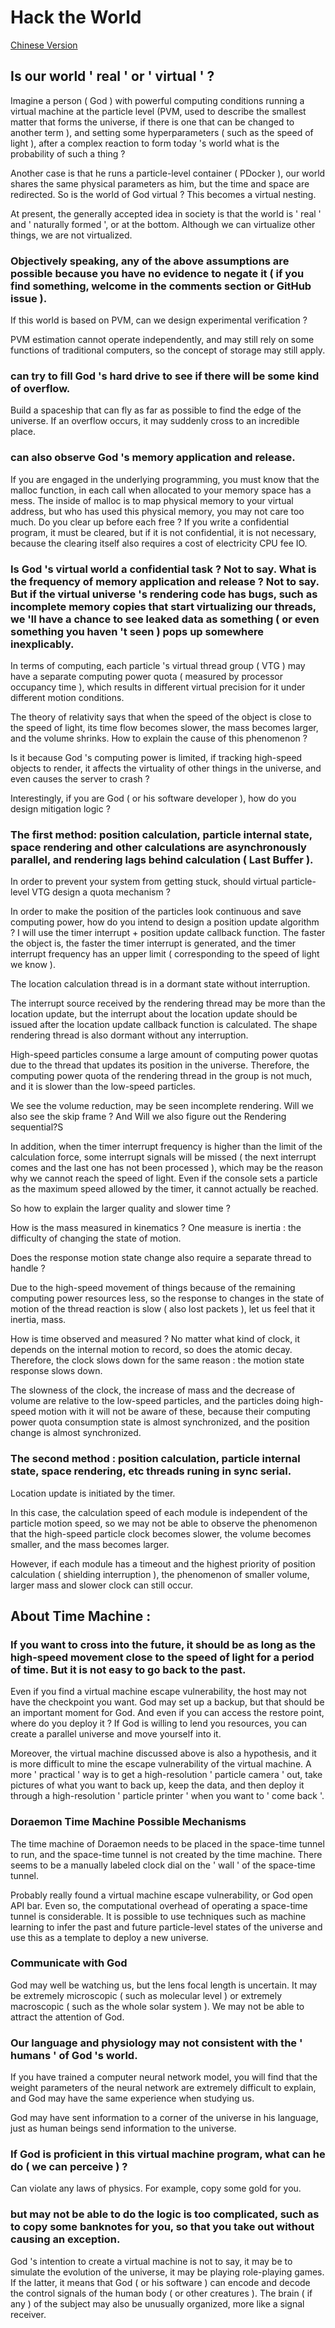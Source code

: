 # Hack the World

[Chinese Version](README-CN.md)

## Is our world ' real ' or ' virtual ' ?
 
Imagine a person ( God ) with powerful computing conditions running a virtual machine at the particle level (PVM, used to describe the smallest matter that forms the universe, if there is one that can be changed to another term ), and setting some hyperparameters ( such as the speed of light ), after a complex reaction to form today 's world what is the probability of such a thing ? 
 
Another case is that he runs a particle-level container ( PDocker ), our world shares the same physical parameters as him, but the time and space are redirected. So is the world of God virtual ? This becomes a virtual nesting. 
 
At present, the generally accepted idea in society is that the world is ' real ' and ' naturally formed ', or at the bottom. Although we can virtualize other things, we are not virtualized. 
 
### Objectively speaking, any of the above assumptions are possible because you have no evidence to negate it ( if you find something, welcome in the comments section or GitHub issue ). 
 
If this world is based on PVM, can we design experimental verification ? 
 
PVM estimation cannot operate independently, and may still rely on some functions of traditional computers, so the concept of storage may still apply.

### can try to fill God 's hard drive to see if there will be some kind of overflow.

Build a spaceship that can fly as far as possible to find the edge of the universe. If an overflow occurs, it may suddenly cross to an incredible place. 
 
### can also observe God 's memory application and release. 
 
If you are engaged in the underlying programming, you must know that the malloc function, in each call when allocated to your memory space has a mess. The inside of malloc is to map physical memory to your virtual address, but who has used this physical memory, you may not care too much. Do you clear up before each free ? If you write a confidential program, it must be cleared, but if it is not confidential, it is not necessary, because the clearing itself also requires a cost of electricity CPU fee IO. 
 
### Is God 's virtual world a confidential task ? Not to say. What is the frequency of memory application and release ? Not to say. But if the virtual universe 's rendering code has bugs, such as incomplete memory copies that start virtualizing our threads, we 'll have a chance to see leaked data as something ( or even something you haven 't seen ) pops up somewhere inexplicably.

In terms of computing, each particle 's virtual thread group ( VTG ) may have a separate computing power quota ( measured by processor occupancy time ), which results in different virtual precision for it under different motion conditions. 
 
The theory of relativity says that when the speed of the object is close to the speed of light, its time flow becomes slower, the mass becomes larger, and the volume shrinks. How to explain the cause of this phenomenon ? 
 
Is it because God 's computing power is limited, if tracking high-speed objects to render, it affects the virtuality of other things in the universe, and even causes the server to crash ? 
 
Interestingly, if you are God ( or his software developer ), how do you design mitigation logic ? 
 
### The first method: position calculation, particle internal state, space rendering and other calculations are asynchronously parallel, and rendering lags behind calculation ( Last Buffer ). 
 
In order to prevent your system from getting stuck, should virtual particle-level VTG design a quota mechanism ? 
 
In order to make the position of the particles look continuous and save computing power, how do you intend to design a position update algorithm ? I will use the timer interrupt + position update callback function. The faster the object is, the faster the timer interrupt is generated, and the timer interrupt frequency has an upper limit ( corresponding to the speed of light we know ). 
 
The location calculation thread is in a dormant state without interruption. 
 
The interrupt source received by the rendering thread may be more than the location update, but the interrupt about the location update should be issued after the location update callback function is calculated. The shape rendering thread is also dormant without any interruption.

High-speed particles consume a large amount of computing power quotas due to the thread that updates its position in the universe. Therefore, the computing power quota of the rendering thread in the group is not much, and it is slower than the low-speed particles. 
 
We see the volume reduction, may be seen incomplete rendering. Will we also see the skip frame ? And Will we also figure out the Rendering sequential?S
 
In addition, when the timer interrupt frequency is higher than the limit of the calculation force, some interrupt signals will be missed ( the next interrupt comes and the last one has not been processed ), which may be the reason why we cannot reach the speed of light. Even if the console sets a particle as the maximum speed allowed by the timer, it cannot actually be reached. 
 
So how to explain the larger quality and slower time ? 
 
How is the mass measured in kinematics ? One measure is inertia : the difficulty of changing the state of motion. 
 
Does the response motion state change also require a separate thread to handle ? 
 
Due to the high-speed movement of things because of the remaining computing power resources less, so the response to changes in the state of motion of the thread reaction is slow ( also lost packets ), let us feel that it inertia, mass. 
 
How is time observed and measured ? No matter what kind of clock, it depends on the internal motion to record, so does the atomic decay. Therefore, the clock slows down for the same reason : the motion state response slows down. 
 
The slowness of the clock, the increase of mass and the decrease of volume are relative to the low-speed particles, and the particles doing high-speed motion with it will not be aware of these, because their computing power quota consumption state is almost synchronized, and the position change is almost synchronized.

### The second method : position calculation, particle internal state, space rendering, etc threads runing in sync serial. 
 
Location update is initiated by the timer. 
 
In this case, the calculation speed of each module is independent of the particle motion speed, so we may not be able to observe the phenomenon that the high-speed particle clock becomes slower, the volume becomes smaller, and the mass becomes larger. 
 
However, if each module has a timeout and the highest priority of position calculation ( shielding interruption ), the phenomenon of smaller volume, larger mass and slower clock can still occur. 
 
## About Time Machine : 
 
### If you want to cross into the future, it should be as long as the high-speed movement close to the speed of light for a period of time. But it is not easy to go back to the past. 
 
Even if you find a virtual machine escape vulnerability, the host may not have the checkpoint you want. God may set up a backup, but that should be an important moment for God. And even if you can access the restore point, where do you deploy it ? If God is willing to lend you resources, you can create a parallel universe and move yourself into it. 
 
Moreover, the virtual machine discussed above is also a hypothesis, and it is more difficult to mine the escape vulnerability of the virtual machine. A more ' practical ' way is to get a high-resolution ' particle camera ' out, take pictures of what you want to back up, keep the data, and then deploy it through a high-resolution ' particle printer ' when you want to ' come back '.

### Doraemon Time Machine Possible Mechanisms 
 
The time machine of Doraemon needs to be placed in the space-time tunnel to run, and the space-time tunnel is not created by the time machine. There seems to be a manually labeled clock dial on the ' wall ' of the space-time tunnel. 
 
Probably really found a virtual machine escape vulnerability, or God open API bar. Even so, the computational overhead of operating a space-time tunnel is considerable. It is possible to use techniques such as machine learning to infer the past and future particle-level states of the universe and use this as a template to deploy a new universe. 
 
### Communicate with God 
 
God may well be watching us, but the lens focal length is uncertain. It may be extremely microscopic ( such as molecular level ) or extremely macroscopic ( such as the whole solar system ). We may not be able to attract the attention of God. 
 
### Our language and physiology may not consistent with the ' humans ' of God 's world. 
 
If you have trained a computer neural network model, you will find that the weight parameters of the neural network are extremely difficult to explain, and God may have the same experience when studying us. 
 
God may have sent information to a corner of the universe in his language, just as human beings send information to the universe. 
 
### If God is proficient in this virtual machine program, what can he do ( we can perceive ) ? 
 
Can violate any laws of physics. For example, copy some gold for you.

### but may not be able to do the logic is too complicated, such as to copy some banknotes for you, so that you take out without causing an exception. 
 
God 's intention to create a virtual machine is not to say, it may be to simulate the evolution of the universe, it may be playing role-playing games. If the latter, it means that God ( or his software ) can encode and decode the control signals of the human body ( or other creatures ). The brain ( if any ) of the subject may also be unusually organized, more like a signal receiver.